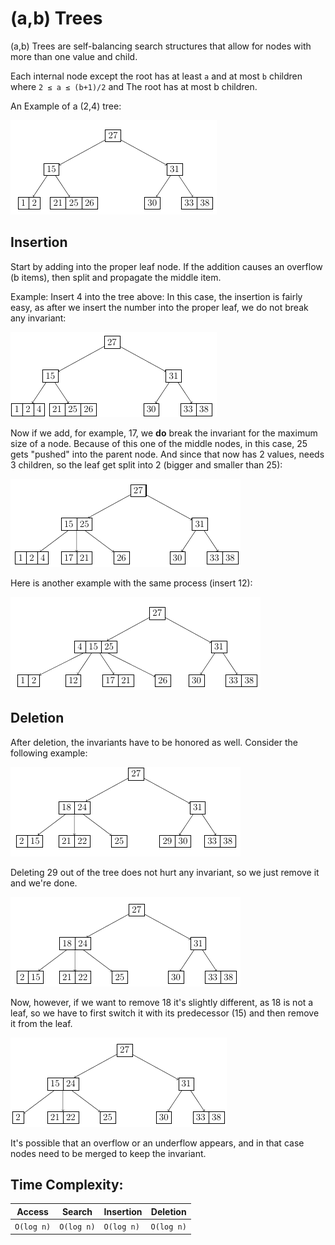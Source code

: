 # (a,b) Trees
(a,b) Trees are self-balancing search structures that allow
for nodes with more than one value and child.

Each internal node except the root has at least `a`
and at most `b` children where `2 ≤ a ≤ (b+1)/2` and 
The root has at most b children.

An Example of a (2,4) tree:

![An Example of a 2, 4 Tree](../../../../resources/ABTreeExample.png)

## Insertion
Start by adding into the proper leaf node. If the addition causes
an overflow (b items), then split and propagate the middle item.

Example: Insert 4 into the tree above: In this case, the insertion 
is fairly easy, as after we insert the number into the proper leaf, 
we do not break any invariant:

![AB Tree easy insertion](../../../../resources/ABTreeInsertionExample.png)

Now if we add, for example, 17, we **do** break the invariant for the maximum size of a node. Because of this one of the middle nodes,
in this case, 25 gets "pushed" into the parent node. And
since that now has 2 values, needs 3 children, so the leaf get
split into 2 (bigger and smaller than 25):

![AB Tree difficult insertion](../../../../resources/ABTreeInsertionExample2.png)

Here is another example with the same process (insert 12):

![AB Tree difficult insertion](../../../../resources/ABTreeInsertionExample3.png)

## Deletion
After deletion, the invariants have to be honored as well.
Consider the following example:

![AB Tree easy deletion](../../../../resources/ABTreeDeletionExample.png)

Deleting 29 out of the tree does not hurt any invariant, so we 
just remove it and we're done.

![AB Tree easy deletion](../../../../resources/ABTreeDeletionExample2.png)

Now, however, if we want to remove 18 it's slightly different,
as 18 is not a leaf, so we have to first switch it
with its predecessor (15) and then remove it from the leaf.

![AB Tree easy deletion](../../../../resources/ABTreeDeletionExample3.png)

It's possible that an overflow or an underflow appears, and in that
case nodes need to be merged to keep the invariant.

## Time Complexity:

| Access | Search | Insertion | Deletion |
|----|----|----|----|
| `O(log n)` | `O(log n)` | `O(log n)` | `O(log n)` |

